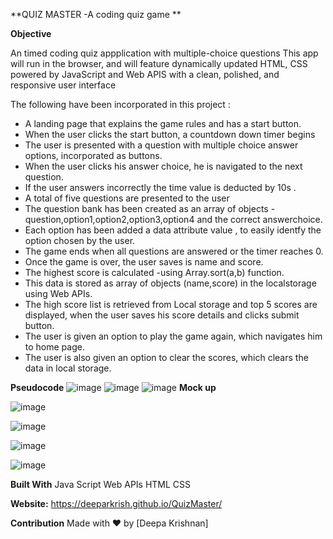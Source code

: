 **QUIZ MASTER -A coding quiz game **

**Objective**

 An timed coding quiz appplication with multiple-choice questions
 This app will run in the browser, and will feature dynamically updated HTML, CSS powered by JavaScript and Web APIS with a
 clean, polished, and responsive user interface

The following have been incorporated in this project :
  * A landing page that explains the game rules and has a start button.
  * When the user clicks the start button, a countdown down timer begins 
  * The user is presented with a question with multiple choice answer options, incorporated as buttons.
  * When the user clicks his answer choice, he is navigated to the next question.
  * If the user answers incorrectly the time value is deducted by 10s . 
  * A total of five questions are presented to the user
  * The question bank has been created as an array of objects -question,option1,option2,option3,option4 and the correct answerchoice.
  * Each option has been added a data attribute value , to easily identfy the option chosen by the user.
  * The game ends when all questions are answered or the timer reaches 0.
  * Once the game is over, the user saves is name and score. 
  * The highest score is calculated -using Array.sort(a,b) function. 
  * This data is stored as array of objects (name,score) in the localstorage using Web APIs.
  * The high score list is retrieved from Local storage and top 5 scores are displayed, when the user saves his score details and clicks submit button.
  * The user is given an option to play the game again, which navigates him to home page.
  * The user is also  given an option to clear the scores, which  clears the data in local storage.

 **Pseudocode**
 ![image](https://github.com/Deeparkrish/QuizMaster/blob/main/assets/img/pseudo1.jpeg)
 ![image](https://github.com/Deeparkrish/QuizMaster/blob/main/assets/img/pseudo2.jpeg)
 ![image](https://github.com/Deeparkrish/QuizMaster/blob/main/assets/img/pseudo3.jpeg)
 **Mock up**


![image](https://github.com/Deeparkrish/QuizMaster/blob/main/assets/img/qm1.jpg)


![image](https://github.com/Deeparkrish/QuizMaster/blob/main/assets/img/qm2.jpg)


![image](https://github.com/Deeparkrish/QuizMaster/blob/main/assets/img/qm3.jpg)

![image](https://github.com/Deeparkrish/QuizMaster/blob/main/assets/img/qm4.jpg)


**Built With**
Java Script
Web APIs
HTML
CSS

**Website:**
https://deeparkrish.github.io/QuizMaster/

**Contribution**
Made with ❤️ by [Deepa Krishnan]

